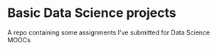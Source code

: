 # Basic Data Science projects
A repo containing some assignments I've submitted for Data Science MOOCs
